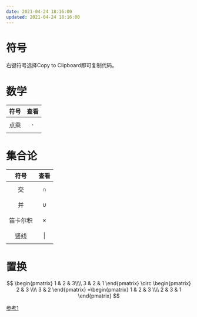 ```yaml
---
date: 2021-04-24 18:16:00
updated: 2021-04-24 18:16:00
---
```




# 符号

右键符号选择Copy to Clipboard即可复制代码。

# 数学
|   符号   |    查看    |
| :------: | :--------: |
|    点乘    |  $$\cdot$$  |

# 集合论

|   符号   |    查看    |
| :------: | :--------: |
|    交    |  $$\cap$$  |
|    并    |  $$\cup$$  |
| 笛卡尔积 | $$\times$$ |
|   竖线   | $$\vert$$  |

<!-- more -->

# 置换

$$
\begin{pmatrix}
1 & 2 & 3\\\\
3 & 2 & 1
\end{pmatrix} \circ 
\begin{pmatrix}
2 & 3 \\\\
3 & 2
\end{pmatrix}
=\begin{pmatrix}
1 & 2 & 3 \\\\
2 & 3 & 1
\end{pmatrix}
$$







[参考1](https://ztygcs.github.io/posts/latex数学符号与数学公式汇总/)
